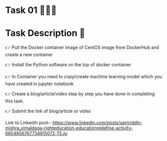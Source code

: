 # Task 01 👨🏻‍💻

# Task Description 📄

👉 Pull the Docker container image of CentOS image from DockerHub and create a new container

👉 Install the Python software on the top of docker container

👉 In Container you need to copy/create machine learning model which you have created in jupyter notebook

👉 Create a blog/article/video step by step you have done in completing this task. 

👉 Submit the link of blog/article or video 

Link to LinkedIn post:- https://www.linkedin.com/posts/samriddhi-mishra_vimaldaga-righteducation-educationredefine-activity-6804856767734915072-TEJu
